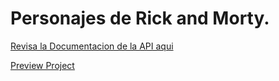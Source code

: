 # Personajes de Rick and Morty.

[Revisa la Documentacion de la API aqui](https://rickandmortyapi.com/documentation/)

[Preview Project](https://642a0678caa5da7625e9caf0--bespoke-basbousa-c5edaa.netlify.app/)